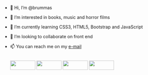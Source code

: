 - 👋 Hi, I’m @brummas
- 👀 I’m interested in books, music and horror films
- 🌱 I’m currently learning CSS3, HTML5, Bootstrap and JavaScript
- 💞️ I’m looking to collaborate on front end
- 📫 You can reach me on my <a href="mailto:brunaa.oli@hotmail.com">e-mail </a>



  <div style="display: inline_block"><br>
      <img align="center" height="30" width="80" src="https://img.shields.io/badge/HTML5-E34F26?style=for-the-badge&logo=html5&logoColor=white">
      <img align="center" height="30" width="80" src="https://img.shields.io/badge/CSS3-1572B6?style=for-the-badge&logo=css3&logoColor=white">
      <img align="center" height="30" width="80" src="https://img.shields.io/badge/JavaScript-F7DF1E?style=for-the-badge&logo=javascript&logoColor=black">
      <img align="center" height="30" width="80" src="https://img.shields.io/badge/Bootstrap-563D7C?style=for-the-badge&logo=bootstrap&logoColor=white">
  </div>
  



<!---
brummas/brummas is a ✨ special ✨ repository because its `README.md` (this file) appears on your GitHub profile.
You can click the Preview link to take a look at your changes.
--->
